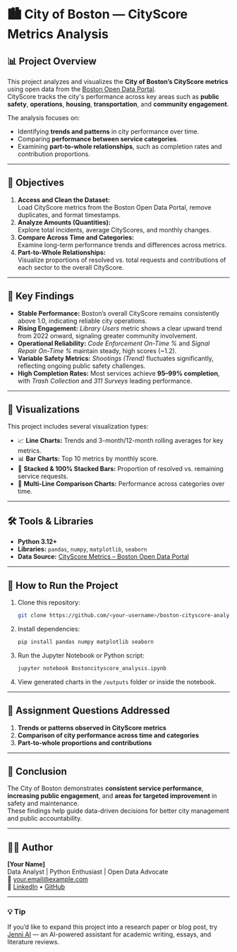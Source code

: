 # 🏙️ City of Boston — CityScore Metrics Analysis

## 📊 Project Overview
This project analyzes and visualizes the **City of Boston’s CityScore metrics** using open data from the [Boston Open Data Portal](https://data.boston.gov/).  
CityScore tracks the city's performance across key areas such as **public safety**, **operations**, **housing**, **transportation**, and **community engagement**.

The analysis focuses on:
- Identifying **trends and patterns** in city performance over time.  
- Comparing **performance between service categories**.  
- Examining **part-to-whole relationships**, such as completion rates and contribution proportions.

---

## 🎯 Objectives
1. **Access and Clean the Dataset:**  
   Load CityScore metrics from the Boston Open Data Portal, remove duplicates, and format timestamps.
2. **Analyze Amounts (Quantities):**  
   Explore total incidents, average CityScores, and monthly changes.
3. **Compare Across Time and Categories:**  
   Examine long-term performance trends and differences across metrics.
4. **Part-to-Whole Relationships:**  
   Visualize proportions of resolved vs. total requests and contributions of each sector to the overall CityScore.

---

## 🧠 Key Findings
- **Stable Performance:** Boston’s overall CityScore remains consistently above 1.0, indicating reliable city operations.
- **Rising Engagement:** *Library Users* metric shows a clear upward trend from 2022 onward, signaling greater community involvement.
- **Operational Reliability:** *Code Enforcement On-Time %* and *Signal Repair On-Time %* maintain steady, high scores (~1.2).
- **Variable Safety Metrics:** *Shootings (Trend)* fluctuates significantly, reflecting ongoing public safety challenges.
- **High Completion Rates:** Most services achieve **95–99% completion**, with *Trash Collection* and *311 Surveys* leading performance.

---

## 🧩 Visualizations
This project includes several visualization types:
- 📈 **Line Charts:** Trends and 3-month/12-month rolling averages for key metrics.  
- 📊 **Bar Charts:** Top 10 metrics by monthly score.  
- 🥧 **Stacked & 100% Stacked Bars:** Proportion of resolved vs. remaining service requests.  
- 🌈 **Multi-Line Comparison Charts:** Performance across categories over time.

---

## 🛠️ Tools & Libraries
- **Python 3.12+**
- **Libraries:** `pandas`, `numpy`, `matplotlib`, `seaborn`
- **Data Source:** [CityScore Metrics – Boston Open Data Portal](https://data.boston.gov/dataset/cityscore)

---

## 🚀 How to Run the Project
1. Clone this repository:
   ```bash
   git clone https://github.com/<your-username>/boston-cityscore-analysis.git
   ```
2. Install dependencies:
   ```bash
   pip install pandas numpy matplotlib seaborn
   ```
3. Run the Jupyter Notebook or Python script:
   ```bash
   jupyter notebook Bostoncityscore_analysis.ipynb
   ```
4. View generated charts in the `/outputs` folder or inside the notebook.

---

## 📘 Assignment Questions Addressed
1. **Trends or patterns observed in CityScore metrics**  
2. **Comparison of city performance across time and categories**  
3. **Part-to-whole proportions and contributions**

---

## 🏁 Conclusion
The City of Boston demonstrates **consistent service performance**, **increasing public engagement**, and **areas for targeted improvement** in safety and maintenance.  
These findings help guide data-driven decisions for better city management and public accountability.

---

## 👨‍💻 Author
**[Your Name]**  
Data Analyst | Python Enthusiast | Open Data Advocate  
📧 your.email@example.com  
🔗 [LinkedIn](https://www.linkedin.com) • [GitHub](https://github.com/your-username)

---

### 💡 Tip
If you’d like to expand this project into a research paper or blog post, try [Jenni AI](https://jenni.ai/?via=lekys) — an AI-powered assistant for academic writing, essays, and literature reviews.
